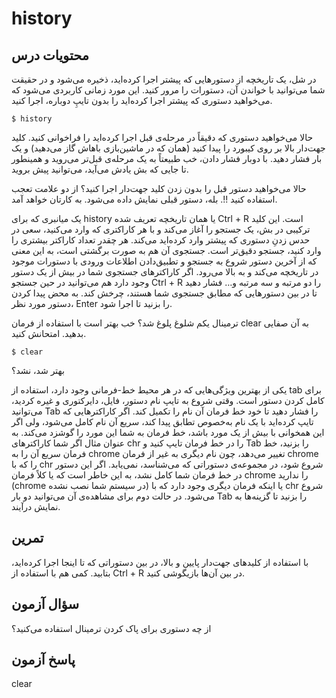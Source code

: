 # history

## محتویات درس

در شل، یک تاریخچه از دستورهایی که پیشتر اجرا کرده‌اید، ذخیره می‌شود و در حقیقت شما می‌توانید با خواندن آن، دستورات را مرور کنید. این مورد زمانی کاربردی می‌شود که می‌خواهید دستوری که پیشتر اجرا کرده‌اید را بدون تایپِ دوباره، اجرا کنید.

```$ history```

حالا می‌خواهید دستوری که دقیقاً در مرحله‌ی قبل اجرا کرده‌اید را فراخوانی کنید. کلید جهت‌دار بالا بر روی کیبورد را پیدا کنید (همان که در ماشین‌بازی باهاش گاز می‌دهید) و یک بار فشار دهید. با دوبار فشار دادن، خب طبیعتاً به یک مرحله‌ی قبل‌تر می‌روید و همینطور تا جایی که بش یادش می‌آید، می‌توانید پیش بروید.

حالا می‌خواهید دستور قبل را بدون زدن کلید جهت‌دار اجرا کنید؟ از دو علامت تعجب استفاده کنید !!. بله، دستور قبلی نمایش داده می‌شود. به کارتان خواهد آمد.

یک میانبری که برای history یا همان تاریخچه تعریف شده Ctrl + R است. این کلید ترکیبی در بش، یک جستجو را آغاز می‌کند و با هر کاراکتری که وارد می‌کنید، سعی در حدس زدنِ دستوری که پیشتر وارد کرده‌اید می‌کند. هر چقدر تعداد کاراکتر بیشتری را وارد کنید، جستجو دقیق‌تر است. جستجوی آن هم به صورت برگشتی است، به این معنی که از آخرین دستور شروع به جستجو و تطبیق‌دادن اطلاعات ورودی با دستورات موجود در تاریخچه می‌کند و به بالا می‌رود. اگر کاراکترهای جستجوی شما در بیش از یک دستور وجود دارد هم می‌توانید در حین جستجو  Ctrl + R را دو مرتبه و سه مرتبه و… فشار دهید تا در بین دستورهایی که مطابق جستجوی شما هستند، چرخش کند. به محض پیدا کردن دستور مورد نظر، Enter را بزنید تا اجرا شود.

ترمینال یکم شلوغ پلوغ شد؟ خب بهتر است با استفاده از فرمان clear به آن صفایی بدهید. امتحانش کنید.

```$ clear```

بهتر شد، نشد؟

یکی از بهترین ویژگی‌هایی که در هر محیط خط-فرمانی وجود دارد، استفاده از tab برای کامل کردن دستور است. وقتی شروع به تایپ نام دستور، فایل، دایرکتوری و غیره کردید، می‌توانید Tab را فشار دهید تا خود خط فرمان آن نام را تکمیل کند. اگر کاراکترهایی که تایپ کرده‌اید با یک نام به‌خصوص تطابق پیدا کند، سریع آن نام کامل می‌شود، ولی اگر این همخوانی با بیش از یک مورد باشد، خط فرمان به شما این مورد را گوشزد می‌کند. به عنوان مثال اگر شما کاراکترهای chr را در خط فرمان تایپ کنید و Tab را بزنید، خط فرمان سریع آن را به chrome تغییر می‌دهد، چون نام دیگری به غیر از فرمان chrome را که با chr شروع شود، در مجموعه‌ی دستوراتی که می‌شناسد، نمی‌یابد. اگر این دستور در خط فرمان شما کامل نشد، به این خاطر است که یا کلاً فرمان chrome را ندارید (chrome در سیستم شما نصب نشده) یا اینکه فرمان دیگری وجود دارد که با chr شروع می‌شود. در حالت دوم برای مشاهده‌ی آن می‌توانید دو بار Tab را بزنید تا گزینه‌ها به نمایش درآیند.

## تمرین

با استفاده از کلیدهای جهت‌دار پایین و بالا، در بین دستوراتی که تا اینجا اجرا کرده‌اید، بتابید. کمی هم با استفاده از Ctrl + R در بین آن‌ها بازیگوشی کنید.

## سؤال آزمون

از چه دستوری برای پاک کردن ترمینال استفاده می‌کنید؟

## پاسخ آزمون

clear
